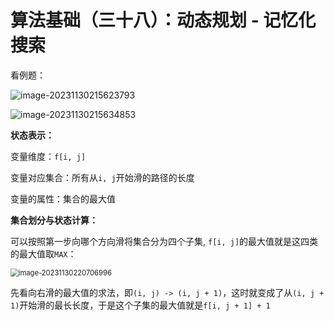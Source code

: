 # 算法基础（三十八）：动态规划 - 记忆化搜索



看例题：

![image-20231130215623793](https://typora-1310242472.cos.ap-nanjing.myqcloud.com/typora_img/image-20231130215623793.png)

![image-20231130215634853](https://typora-1310242472.cos.ap-nanjing.myqcloud.com/typora_img/image-20231130215634853.png)

**状态表示：**

变量维度：`f[i, j]`

变量对应集合：所有从`i, j`开始滑的路径的长度

变量的属性：集合的最大值

**集合划分与状态计算：**

可以按照第一步向哪个方向滑将集合分为四个子集, `f[i, j]`的最大值就是这四类的最大值取`MAX`：

<img src="https://typora-1310242472.cos.ap-nanjing.myqcloud.com/typora_img/image-20231130220706996.png" alt="image-20231130220706996" style="zoom:80%;" />

先看向右滑的最大值的求法，即`(i, j) -> (i, j + 1)`，这时就变成了从`(i, j + 1)`开始滑的最长长度，于是这个子集的最大值就是`f[i, j + 1] + 1`

